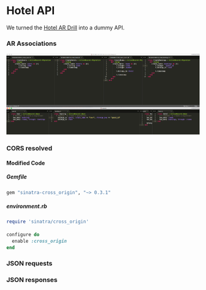 # Hotel API

We turned the [Hotel AR Drill](https://github.com/sf-sea-lions-2016/active-record-associations-drill-hotels-challenge) into a dummy API.

### AR Associations

![alt text](https://raw.githubusercontent.com/sebabelmar/DBC/master/phase-2/hotel_API/pics/Screen%20Shot%202016-04-04%20at%205.27.38%20PM.png)

### CORS resolved
#### Modified Code
##### Gemfile
```ruby
gem "sinatra-cross_origin", "~> 0.3.1"
```

##### environment.rb

```ruby
require 'sinatra/cross_origin'

configure do
  enable :cross_origin
end
```

### JSON requests

### JSON responses
